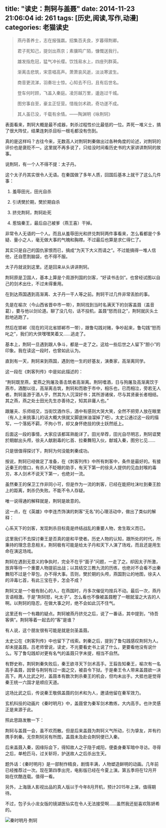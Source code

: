 title: "读史：荆轲与盖聂"
date: 2014-11-23 21:06:04
id: 261
tags: [历史,阅读,写作,动漫]
categories: 老猫读史
---

> 燕丹善养士，志在报强嬴。招集百夫良，岁暮得荆卿。
> 
> 君子死知己，提剑出燕京；素骥鸣广陌，慷慨送我行。
> 
> 雄发指危冠，猛气冲长缨。饮饯易水上，四座列群英。
> 
> 渐离击悲筑，宋意唱高声。萧萧哀风逝，淡淡寒波生。
> 
> 商音更流涕，羽奏壮士惊。心知去不归，且有后世名。
> 
> 登车何时顾，飞盖入秦庭。凌厉越万里，逶迤过千城。
> 
> 图穷事自至，豪主正怔营。惜哉剑术疏，奇功遂不成。
> 
> 其人虽已没，千载有余情。——陶渊明《咏荆轲》

表面看来，荆轲大概是最不成器，刺杀过程性价比最低的一位。弄死一堆义士，搞了很大阵仗，结果连刺杀目标一根毛都没有伤到。

真的是这样吗？古往今来，无数高人对荆轲刺秦做出过各种角度的论述，对荆轲的评价也是褒贬不一。这里就不再多说了，只给没时间看历史书的大家讲讲荆轲的故事。

<!--more-->


说荆轲，有一个人不得不提：太子丹。

这个太子丹其实很令人无语。在秦国做了多年人质，回国后基本上就干了这么几件事：

1. 羞辱田光，田光自杀

2. 引诱樊於期，樊於期自杀

3. 挤兑荆轲，荆轲赴死

4. 惹恼秦王，最后自己被爹（燕王喜）干掉。

非常令人无语的一个人。而且从羞辱田光和挤兑荆轲两件事看来，怎么看都是个多疑、量小之人，毫无做大事的气魄和胸襟。不过最后也算是求仁得仁了。

其实只是自己的国仇家恨而已，搞成“为天下大义而请之”。不过能搞得一堆人信他，还自愿割脑袋，也不得不服。

太子丹就说到这里。还是回来从头讲讲荆轲。

荆轲原是卫国人，基本上算是个周游列国的剑客，“好读书击剑”。也曾经试图以自己的剑术出仕，不过未得重用。

在到达燕国遇到高渐离、太子丹一干人等之前。荆轲干过几件非常丢脸的事。

先是在榆次（今山西省晋中市一带），荆轲找到当时名满天下的剑客盖聂（盖音葛），要与他以剑论道。聊了没几句，话不投机，盖聂“怒而目之”，荆轲就灰头土脸地逃跑了。

然后在邯郸（现在的河北省邯郸市一带），跟鲁勾践对赌，争吵起来，鲁勾践“怒而叱之”，我们的大侠嘿嘿笑着又……逃走了。

基本上，荆轲一旦遇到跟人争斗，都是一走了之。这给一些后世之人留下“胆小”的印象。我在读这一段时，也曾如此认为。

直到有一天，荆轲来到燕国，遇到他一生的好基友，演奏家，高渐离同学。

这一段在《刺客列传》中是如此描述的：

“荆轲既至燕，爱燕之狗屠及善击筑者高渐离。荆轲嗜酒，日与狗屠及高渐离饮于燕市，酒酣以往，高渐离击筑，荆轲和而歌于市中，相乐也，已而相泣，旁若无人者。荆轲虽游于酒人乎，然其为人沉深好书；其所游诸侯，尽与其贤豪长者相结。其之燕，燕之处士田光先生亦善待之，知其非庸人也。”

跟屠夫、乐师结交，当街饮酒作乐，酒中有感则大哭大笑，全然不把旁人放在眼里（有人上来挑事儿的话大概大侠就又脚底抹油溜掉了吧）。太史公通过这一段的描写，一个落拓不羁，不拘小节，却又身怀绝技的侠士跃然纸上。

后面这一段的事情，大家应该都耳熟能详了。田光举荐，田光自尽明志，荆轲诓樊於期献出头颅，徐夫人献剧毒的匕首、拉秦舞阳入伙，献城入秦，图穷匕见……

只是很值得探讨下，荆轲为何没能刺秦成功。

按说，荆轲已经做足了准备，在《刺客列传》中所有刺客中，条件是最好的。有接近秦王的借口，有杀人不眨眼的助手，有天下第一的徐夫人提供的见血封喉的毒刃，本人剑术不说天下第一，也绝对一流。

虽然秦王的保卫工作非同小可，但是作为一流的刺客，已经在能把吐沫吐到秦王脸上的距离，刺杀仍失败。不能不令人存疑。

唯一说得通的解释就是，荆轲是故意的。

这一点，在《英雄》中李连杰饰演的刺客“无名”的心理活动中，做出了类似的解释：

心系天下的剑客，发现刺杀目标竟是终结战乱的重要人物，舍生取义而已。

这里我们不去探讨秦王是否真的是和平使者。历史人物的认知，跟所处的时代，所秉持的理念息息相关。荆轲极有可能是给太子丹和天下人演了场戏，而且还是用生命在演这场戏。

荆轲在遇到无意义的争执时，完全不在乎“面子”问题，一走了之。却因太子所激，放弃等待一个重要人物提前出战；以其结交三教九流的历练，也绝对不会看不出秦舞阳不过是个草包，办不得大事。否则，樊於期的头颅，燕国割让的地图，徐夫人的淬毒匕首，有此三宝在手，怎会不成？

荆轲又是一个极有耐心的人，在燕国时，丹多次催促均按兵不动。最后一次，燕丹言语相激。于是“荆轲怒，叱太子”。怎么看也不像被盖聂瞪了一眼就溜之大吉的人啊。以荆轲的隐忍，在做大事之时，绝不会如此沉不住气。

这里还有一个有趣的疑点。荆轲被燕丹挤兑之后，说了一番话，其中提到，“待吾客俱”。荆轲等着一起去的“客”是谁？

有人说，这个朋友很有可能是就是剑圣盖聂。

太史公在《刺客列传》中也留下了线索。刺秦之后，提到了鲁勾践感叹荆轲为人。却未提盖聂。吕老师曾说，读史，不光要看史书上说了什么，更要看他没有说什么。写了鲁勾践却对更有名气的盖聂只字未提，相当不自然。

有野史称，荆轲刺秦失败后，秦王欲寻天下剑术高手。王翦告知秦王，榆次有一名高手盖聂，因曾与荆轲有过一面之交，被县令下狱。于是秦王令人带来盖聂欲一决高下。两人比武之时，盖聂本有数次刺杀秦王的机会，但均未出手。大抵也是觉得秦王统一六国才是顺应天道。

这场比武之后，传说秦王敬佩盖聂的剑术和为人，邀请他留在秦军效力。

玄机科技的动画片《秦时明月》中，盖聂曾为秦军剑术教练，大内高手。也许灵感正是来源于此。

照此思路发散一下：

荆轲与盖聂一会，虽不欢而散。但是后来盖聂为荆轲义气所动，引为挚友，并有约携手刺秦。无奈荆轲另有所图，盖聂未及赴会荆轲便已入秦。

后来盖聂入秦，因缘际会下，得知故人之子隐于咸阳，便委身秦军暗中寻访。寻得之后，单枪匹马，过关斩将，护送故人之后杀出生天。

题外话：《秦时明月》是一部制作精良，剧情丰满，人物塑造鲜明的动画。几年前已经推荐过一次。现在第四季出完，电影版已经在今夏上演。第五季将在12月开始在优酷连载。值得一看。

另外，上海唐人影视出品的真人版以于今年8月开机，预计2015年上演，值得期待。

不过，包子头小龙女版的镜湖医仙实在令人无法接受啊……虽然我还挺喜欢陈妍希的。

![秦时明月·荆轲](http://mmbiz.qpic.cn/mmbiz/SphyxtLl8D5QjCCoG1XjibnkWQ0Z6KBzaukFLcesw1ic6cwk408bZkMODknl9s2FeNxpwvcpWdbmGuB7dN3EzsEg/0)